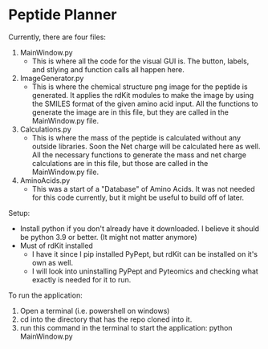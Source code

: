 # Peptide Planner


Currently, there are four files:
1. MainWindow.py
    - This is where all the code for the visual GUI is. The button, labels, and stlying and function calls all happen here.
2. ImageGenerator.py 
    - This is where the chemical structure png image for the peptide is generated. It applies the rdKit modules to make the image by using the SMILES format of the given amino acid input. All the functions to generate the image are in this file, but they are called in the MainWindow.py file.
3. Calculations.py
    - This is where the mass of the peptide is calculated without any outside libraries. Soon the Net charge will be calculated here as well. All the necessary functions to generate the mass and net charge calculations are in this file, but those are called in the MainWindow.py file.
4. AminoAcids.py
    - This was a start of a "Database" of Amino Acids. It was not needed for this code currently, but it might be useful to build off of later.


Setup:
- Install python if you don't already have it downloaded. I believe it should be python 3.9 or better. (It might not matter anymore)
- Must of rdKit installed
    - I have it since I pip installed PyPept, but rdKit can be installed on it's own as well.
    - I will look into uninstalling PyPept and Pyteomics and checking what exactly is needed for it to run.
 

To run the application:
1. Open a terminal (i.e. powershell on windows)
2. cd into the directory that has the repo cloned into it.
3. run this command in the terminal to start the application:
    python MainWindow.py